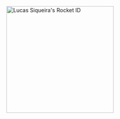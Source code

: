 [<a href="https://app.rocketseat.com.br/me/lsiqueiradev"><img src="https://app.rocketseat.com.br/api/rocketid/share?slug=lsiqueiradev&type=card" width="280" alt="Lucas Siqueira's Rocket ID"/></a>
](https://app.rocketseat.com.br/rocketid/lsiqueiradev)

